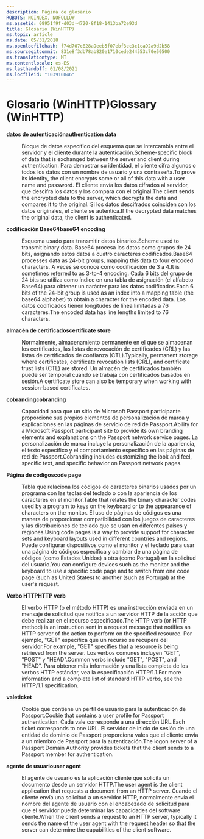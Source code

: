 ```yaml
---
description: Página de glosario
ROBOTS: NOINDEX, NOFOLLOW
ms.assetid: 08951f9f-d03d-4720-8f18-1413ba72e93d
title: Glosario (WinHTTP)
ms.topic: article
ms.date: 05/31/2018
ms.openlocfilehash: f74d707c828a9eeb5f07ebf3ec3c1ca92a9d2b58
ms.sourcegitcommit: 831e8f3db78ab820e1710cede244553c70e50500
ms.translationtype: MT
ms.contentlocale: es-ES
ms.lasthandoff: 01/08/2021
ms.locfileid: "103910846"
---
```

# <a name="glossary-winhttp"></a><span data-ttu-id="cae3b-103">Glosario (WinHTTP)</span><span class="sxs-lookup"><span data-stu-id="cae3b-103">Glossary (WinHTTP)</span></span>

<dl> <dt>

<span data-ttu-id="cae3b-104"><span id="term_authentication_data"></span><span id="TERM_AUTHENTICATION_DATA"></span>**datos de autenticación**</span><span class="sxs-lookup"><span data-stu-id="cae3b-104"><span id="term_authentication_data"></span><span id="TERM_AUTHENTICATION_DATA"></span>**authentication data**</span></span>
</dt> <dd>

<span data-ttu-id="cae3b-105">Bloque de datos específico del esquema que se intercambia entre el servidor y el cliente durante la autenticación.</span><span class="sxs-lookup"><span data-stu-id="cae3b-105">Scheme-specific block of data that is exchanged between the server and client during authentication.</span></span> <span data-ttu-id="cae3b-106">Para demostrar su identidad, el cliente cifra algunos o todos los datos con un nombre de usuario y una contraseña.</span><span class="sxs-lookup"><span data-stu-id="cae3b-106">To prove its identity, the client encrypts some or all of this data with a user name and password.</span></span> <span data-ttu-id="cae3b-107">El cliente envía los datos cifrados al servidor, que descifra los datos y los compara con el original.</span><span class="sxs-lookup"><span data-stu-id="cae3b-107">The client sends the encrypted data to the server, which decrypts the data and compares it to the original.</span></span> <span data-ttu-id="cae3b-108">Si los datos descifrados coinciden con los datos originales, el cliente se autentica.</span><span class="sxs-lookup"><span data-stu-id="cae3b-108">If the decrypted data matches the original data, the client is authenticated.</span></span>

</dd> <dt>

<span data-ttu-id="cae3b-109"><span id="term_base64_encoding"></span><span id="TERM_BASE64_ENCODING"></span>**codificación Base64**</span><span class="sxs-lookup"><span data-stu-id="cae3b-109"><span id="term_base64_encoding"></span><span id="TERM_BASE64_ENCODING"></span>**base64 encoding**</span></span>
</dt> <dd>

<span data-ttu-id="cae3b-110">Esquema usado para transmitir datos binarios.</span><span class="sxs-lookup"><span data-stu-id="cae3b-110">Scheme used to transmit binary data.</span></span> <span data-ttu-id="cae3b-111">Base64 procesa los datos como grupos de 24 bits, asignando estos datos a cuatro caracteres codificados.</span><span class="sxs-lookup"><span data-stu-id="cae3b-111">Base64 processes data as 24-bit groups, mapping this data to four encoded characters.</span></span> <span data-ttu-id="cae3b-112">A veces se conoce como codificación de 3 a 4.</span><span class="sxs-lookup"><span data-stu-id="cae3b-112">It is sometimes referred to as 3-to-4 encoding.</span></span> <span data-ttu-id="cae3b-113">Cada 6 bits del grupo de 24 bits se utiliza como índice en una tabla de asignación (el alfabeto Base64) para obtener un carácter para los datos codificados.</span><span class="sxs-lookup"><span data-stu-id="cae3b-113">Each 6 bits of the 24-bit group is used as an index into a mapping table (the base64 alphabet) to obtain a character for the encoded data.</span></span> <span data-ttu-id="cae3b-114">Los datos codificados tienen longitudes de línea limitadas a 76 caracteres.</span><span class="sxs-lookup"><span data-stu-id="cae3b-114">The encoded data has line lengths limited to 76 characters.</span></span>

</dd> <dt>

<span data-ttu-id="cae3b-115"><span id="term_certificate_store"></span><span id="TERM_CERTIFICATE_STORE"></span>**almacén de certificados**</span><span class="sxs-lookup"><span data-stu-id="cae3b-115"><span id="term_certificate_store"></span><span id="TERM_CERTIFICATE_STORE"></span>**certificate store**</span></span>
</dt> <dd>

<span data-ttu-id="cae3b-116">Normalmente, almacenamiento permanente en el que se almacenan los certificados, las listas de revocación de certificados (CRL) y las listas de certificados de confianza (CTL).</span><span class="sxs-lookup"><span data-stu-id="cae3b-116">Typically, permanent storage where certificates, certificate revocation lists (CRL), and certificate trust lists (CTL) are stored.</span></span> <span data-ttu-id="cae3b-117">Un almacén de certificados también puede ser temporal cuando se trabaja con certificados basados en sesión.</span><span class="sxs-lookup"><span data-stu-id="cae3b-117">A certificate store can also be temporary when working with session-based certificates.</span></span>

</dd> <dt>

<span data-ttu-id="cae3b-118"><span id="term_cobranding"></span><span id="TERM_COBRANDING"></span>**cobranding**</span><span class="sxs-lookup"><span data-stu-id="cae3b-118"><span id="term_cobranding"></span><span id="TERM_COBRANDING"></span>**cobranding**</span></span>
</dt> <dd>

<span data-ttu-id="cae3b-119">Capacidad para que un sitio de Microsoft Passport participante proporcione sus propios elementos de personalización de marca y explicaciones en las páginas de servicio de red de Passport.</span><span class="sxs-lookup"><span data-stu-id="cae3b-119">Ability for a Microsoft Passport participant site to provide its own branding elements and explanations on the Passport network service pages.</span></span> <span data-ttu-id="cae3b-120">La personalización de marca incluye la personalización de la apariencia, el texto específico y el comportamiento específico en las páginas de red de Passport.</span><span class="sxs-lookup"><span data-stu-id="cae3b-120">Cobranding includes customizing the look and feel, specific text, and specific behavior on Passport network pages.</span></span>

</dd> <dt>

<span data-ttu-id="cae3b-121"><span id="term_code_page"></span><span id="TERM_CODE_PAGE"></span>**Página de códigos**</span><span class="sxs-lookup"><span data-stu-id="cae3b-121"><span id="term_code_page"></span><span id="TERM_CODE_PAGE"></span>**code page**</span></span>
</dt> <dd>

<span data-ttu-id="cae3b-122">Tabla que relaciona los códigos de caracteres binarios usados por un programa con las teclas del teclado o con la apariencia de los caracteres en el monitor.</span><span class="sxs-lookup"><span data-stu-id="cae3b-122">Table that relates the binary character codes used by a program to keys on the keyboard or to the appearance of characters on the monitor.</span></span> <span data-ttu-id="cae3b-123">El uso de páginas de códigos es una manera de proporcionar compatibilidad con los juegos de caracteres y las distribuciones de teclado que se usan en diferentes países y regiones.</span><span class="sxs-lookup"><span data-stu-id="cae3b-123">Using code pages is a way to provide support for character sets and keyboard layouts used in different countries and regions.</span></span> <span data-ttu-id="cae3b-124">Puede configurar dispositivos como el monitor y el teclado para usar una página de códigos específica y cambiar de una página de códigos (como Estados Unidos) a otra (como Portugal) en la solicitud del usuario.</span><span class="sxs-lookup"><span data-stu-id="cae3b-124">You can configure devices such as the monitor and the keyboard to use a specific code page and to switch from one code page (such as United States) to another (such as Portugal) at the user's request.</span></span>

</dd> <dt>

<span data-ttu-id="cae3b-125"><span id="term_http_verb"></span><span id="TERM_HTTP_VERB"></span>**Verbo HTTP**</span><span class="sxs-lookup"><span data-stu-id="cae3b-125"><span id="term_http_verb"></span><span id="TERM_HTTP_VERB"></span>**HTTP verb**</span></span>
</dt> <dd>

<span data-ttu-id="cae3b-126">El verbo HTTP (o el método HTTP) es una instrucción enviada en un mensaje de solicitud que notifica a un servidor HTTP de la acción que debe realizar en el recurso especificado.</span><span class="sxs-lookup"><span data-stu-id="cae3b-126">The HTTP verb (or HTTP method) is an instruction sent in a request message that notifies an HTTP server of the action to perform on the specified resource.</span></span> <span data-ttu-id="cae3b-127">Por ejemplo, "GET" especifica que un recurso se recupera del servidor.</span><span class="sxs-lookup"><span data-stu-id="cae3b-127">For example, "GET" specifies that a resource is being retrieved from the server.</span></span> <span data-ttu-id="cae3b-128">Los verbos comunes incluyen "GET", "POST" y "HEAD".</span><span class="sxs-lookup"><span data-stu-id="cae3b-128">Common verbs include "GET", "POST", and "HEAD".</span></span> <span data-ttu-id="cae3b-129">Para obtener más información y una lista completa de los verbos HTTP estándar, vea la especificación HTTP/1.1.</span><span class="sxs-lookup"><span data-stu-id="cae3b-129">For more information and a complete list of standard HTTP verbs, see the HTTP/1.1 specification.</span></span>

</dd> <dt>

<span data-ttu-id="cae3b-130"><span id="term_ticket"></span><span id="TERM_TICKET"></span>**vale**</span><span class="sxs-lookup"><span data-stu-id="cae3b-130"><span id="term_ticket"></span><span id="TERM_TICKET"></span>**ticket**</span></span>
</dt> <dd>

<span data-ttu-id="cae3b-131">Cookie que contiene un perfil de usuario para la autenticación de Passport.</span><span class="sxs-lookup"><span data-stu-id="cae3b-131">Cookie that contains a user profile for Passport authentication.</span></span> <span data-ttu-id="cae3b-132">Cada vale corresponde a una dirección URL.</span><span class="sxs-lookup"><span data-stu-id="cae3b-132">Each ticket corresponds to one URL.</span></span> <span data-ttu-id="cae3b-133">El servidor de inicio de sesión de una entidad de dominio de Passport proporciona vales que el cliente envía a un miembro de Passport para la autenticación.</span><span class="sxs-lookup"><span data-stu-id="cae3b-133">The logon server of a Passport Domain Authority provides tickets that the client sends to a Passport member for authentication.</span></span>

</dd> <dt>

<span data-ttu-id="cae3b-134"><span id="term_user_agent"></span><span id="TERM_USER_AGENT"></span>**agente de usuario**</span><span class="sxs-lookup"><span data-stu-id="cae3b-134"><span id="term_user_agent"></span><span id="TERM_USER_AGENT"></span>**user agent**</span></span>
</dt> <dd>

<span data-ttu-id="cae3b-135">El agente de usuario es la aplicación cliente que solicita un documento desde un servidor HTTP.</span><span class="sxs-lookup"><span data-stu-id="cae3b-135">The user agent is the client application that requests a document from an HTTP server.</span></span> <span data-ttu-id="cae3b-136">Cuando el cliente envía una solicitud a un servidor HTTP, normalmente envía el nombre del agente de usuario con el encabezado de solicitud para que el servidor pueda determinar las capacidades del software cliente.</span><span class="sxs-lookup"><span data-stu-id="cae3b-136">When the client sends a request to an HTTP server, typically it sends the name of the user agent with the request header so that the server can determine the capabilities of the client software.</span></span>

</dd> </dl>

 

 



